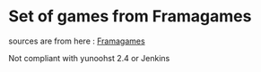 # Set of games from Framagames

sources are from here : [Framagames](https://git.framasoft.org/framasoft/framagames.git)

Not compliant with yunoohst 2.4 or Jenkins
